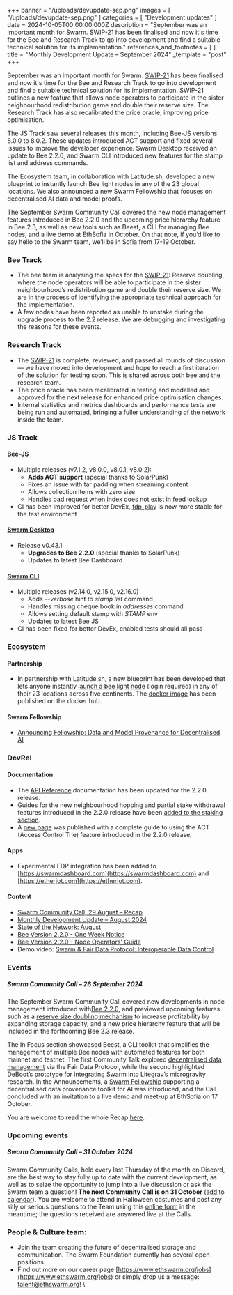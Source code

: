 +++
banner = "/uploads/devupdate-sep.png"
images = [ "/uploads/devupdate-sep.png" ]
categories = [ "Development updates" ]
date = 2024-10-05T00:00:00.000Z
description = "September was an important month for Swarm. SWIP-21 has been finalised and now it's time for the Bee and Research Track to go into development and find a suitable technical solution for its implementation."
references_and_footnotes = [ ]
title = "Monthly Development Update – September 2024"
_template = "post"
+++


September was an important month for Swarm. [SWIP-21](https://github.com/ethersphere/SWIPs/pull/56/files) has been finalised and now it's time for the Bee and Research Track to go into development and find a suitable technical solution for its implementation. SWIP-21 outlines a new feature that allows node operators to participate in the sister neighbourhood redistribution game and double their reserve size. The Research Track has also recalibrated the price oracle, improving price optimisation.

The JS Track saw several releases this month, including Bee-JS versions 8.0.0 to 8.0.2. These updates introduced ACT support and fixed several issues to improve the developer experience. Swarm Desktop received an update to Bee 2.2.0, and Swarm CLI introduced new features for the stamp list and address commands.

The Ecosystem team, in collaboration with Latitude.sh, developed a new blueprint to instantly launch Bee light nodes in any of the 23 global locations. We also announced a new Swarm Fellowship that focuses on decentralised AI data and model proofs.

The September Swarm Community Call covered the new node management features introduced in Bee 2.2.0 and the upcoming price hierarchy feature in Bee 2.3, as well as new tools such as Beest, a CLI for managing Bee nodes, and a live demo at EthSofia in October. On that note, if you’d like to say hello to the Swarm team, we’ll be in Sofia from 17-19 October.


### Bee Track  
* The bee team is analysing the specs for the [SWIP-21](https://github.com/ethersphere/SWIPs/pull/56/files): Reserve doubling, where the node operators will be able to participate in the sister neighbourhood’s redistribution game and double their reserve size. We are in the process of identifying the appropriate technical approach for the implementation.
* A few nodes have been reported as unable to unstake during the upgrade process to the 2.2 release. We are debugging and investigating the reasons for these events.


### Research Track 
* The [SWIP-21](https://github.com/ethersphere/SWIPs/pull/56/files) is complete, reviewed, and passed all rounds of discussion — we have moved into development and hope to reach a first iteration of the solution for testing soon. This is shared across both bee and the research team.
* The price oracle has been recalibrated in testing and modelled and approved for the next release for enhanced price optimisation changes. 
* Internal statistics and metrics dashboards and performance tests are being run and automated, bringing a fuller understanding of the network inside the team. 


### JS Track 
#### [Bee-JS](https://github.com/ethersphere/bee-js)
* Multiple releases (v7.1.2, v8.0.0, v8.0.1, v8.0.2):
    * **Adds ACT support** (special thanks to SolarPunk)
    * Fixes an issue with tar padding when streaming content
    * Allows collection items with zero size
    * Handles bad request when index does not exist in feed lookup
* CI has been improved for better DevEx, [fdp-play](https://github.com/fairDataSociety/fdp-play) is now more stable for the test environment


#### [Swarm Desktop](https://github.com/ethersphere/swarm-desktop)
* Release v0.43.1:
    * **Upgrades to Bee 2.2.0** (special thanks to SolarPunk)
    * Updates to latest Bee Dashboard


#### [Swarm CLI](https://github.com/ethersphere/swarm-cli)
* Multiple releases (v2.14.0, v2.15.0, v2.16.0)
    * Adds *--verbose* hint to *stamp list* command
    * Handles missing cheque book in *addresses* command
    * Allows setting default stamp with *STAMP* env
    * Updates to latest Bee JS
* CI has been fixed for better DevEx, enabled tests should all pass


### Ecosystem 
#### Partnership
* In partnership with Latitude.sh, a new blueprint has been developed that lets anyone instantly [launch a bee light node](https://www.latitude.sh/dashboard/tm/test-project/launchpad/models/create/1cnxvazdFwuBm5vWtab0Bg) (login required) in any of their 23 locations across five continents. The [docker image](https://hub.docker.com/r/ethersphere/latitudesh-bee-blueprint/) has been published on the docker hub.


#### Swarm Fellowship
* [Announcing Fellowship: Data and Model Provenance for Decentralised AI](https://blog.ethswarm.org/foundation/2024/announcing-fellowship-data-and-model-provenance-for-decentralised-ai/)


### DevRel 
#### Documentation 
* The [API Reference](https://docs.ethswarm.org/api/) documentation has been updated for the 2.2.0 release.
* Guides for the new neighbourhood hopping and partial stake withdrawal features introduced in the 2.2.0 release have been [added to the staking section](https://docs.ethswarm.org/docs/bee/working-with-bee/staking/#partial-stake-withdrawals).
* A [new page](https://docs.ethswarm.org/docs/develop/tools-and-features/act) was published with a complete guide to using the ACT (Access Control Trie) feature introduced in the 2.2.0 release, 


#### Apps
* Experimental FDP integration has been added to [https://swarmdashboard.com](https://swarmdashboard.com) and [https://etherjot.com](https://etherjot.com). 


#### Content 
* [Swarm Community Call, 29 August – Recap](https://blog.ethswarm.org/foundation/2024/swarm-community-call-29-august-recap/)
* [Monthly Development Update – August 2024](https://blog.ethswarm.org/foundation/2024/monthly-development-update-august-2024/)
* [State of the Network: August](https://blog.ethswarm.org/foundation/2024/state-of-the-network-august-2024/)
* [Bee Version 2.2.0 - One Week Notice](https://blog.ethswarm.org/foundation/2024/bee-2-2-pre-release/)
* [Bee Version 2.2.0 - Node Operators' Guide](https://blog.ethswarm.org/foundation/2024/bee-2-2-guide/)
* Demo video: [Swarm & Fair Data Protocol: Interoperable Data Control](https://www.youtube.com/watch?v=_9bypBE5kOM)


### Events 
##### **Swarm Community Call – 26 September 2024**

The September Swarm Community Call covered new developments in node management introduced with[Bee 2.2.0](https://blog.ethswarm.org/foundation/2024/bee-2-2-guide/), and previewed upcoming features such as a [reserve size doubling mechanism](https://github.com/ethersphere/SWIPs/pull/56) to increase profitability by expanding storage capacity, and a new price hierarchy feature that will be included in the forthcoming Bee 2.3 release. 

The In Focus section showcased Beest, a CLI toolkit that simplifies the management of multiple Bee nodes with automated features for both mainnet and testnet. The first Community Talk explored [decentralised data management](https://www.youtube.com/watch?v=_9bypBE5kOM) via the Fair Data Protocol, while the second highlighted DeBoot’s prototype for integrating Swarm into Litegrav’s microgravity research. In the Announcements, a [Swarm Fellowship](https://blog.ethswarm.org/foundation/2024/announcing-fellowship-data-and-model-provenance-for-decentralised-ai/) supporting a decentralised data provenance toolkit for AI was introduced, and the Call concluded with an invitation to a live demo and meet-up at EthSofia on 17 October. 

You are welcome to read the whole Recap [here](https://blog.ethswarm.org/foundation/2024/swarm-community-call-26-september-recap/).


### Upcoming events


##### **Swarm Community Call – 31 October 2024**

Swarm Community Calls, held every last Thursday of the month on Discord, are the best way to stay fully up to date with the current development, as well as to seize the opportunity to jump into a live discussion or ask the Swarm team a question! **The next Community Call is on 31 October** ([add to calendar](https://www.addevent.com/event/Vz23167077)). You are welcome to attend in Halloween costumes and post any silly or serious questions to the Team using this [online form](https://airtable.com/appNS3aNAw7rihPeg/shrBRyrMkXFsJvLS3) in the meantime; the questions received are answered live at the Calls. 


### People & Culture team:
* Join the team creating the future of decentralised storage and communication. The Swarm Foundation currently has several open positions. 
* Find out more on our career page [https://www.ethswarm.org/jobs](https://www.ethswarm.org/jobs) or simply drop us a message: talent@ethswarm.org! \
